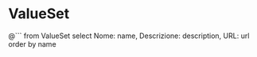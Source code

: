 # ValueSet

@```
from
	ValueSet
select
	Nome: name,
	Descrizione: description,
	URL: url
order by
	name 
```
